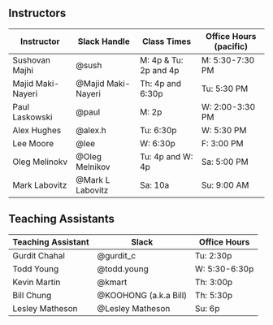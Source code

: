 ## Instructors 

| Instructor        | Slack Handle       | Class Times           | Office Hours (pacific) |
|-------------------|--------------------|-----------------------|------------------------|
| Sushovan Majhi    | @sush              | M: 4p & Tu: 2p and 4p | M: 5:30-7:30 PM        |
| Majid Maki-Nayeri | @Majid Maki-Nayeri | Th:  4p and 6:30p     | Tu: 5:30 PM            |
| Paul Laskowski    | @paul              | M:   2p               | W: 2:00-3:30 PM        |
| Alex Hughes       | @alex.h            | Tu:  6:30p            | W: 5:30 PM             |
| Lee Moore         | @lee               | W:   6:30p            | F:  3:00 PM            |
| Oleg Melinokv     | @Oleg Melnikov     | Tu: 4p and W: 4p      | Sa: 5:00 PM            |
| Mark Labovitz     | @Mark L Labovitz   | Sa: 10a               | Su: 9:00 AM            |

## Teaching Assistants

| Teaching Assistant | Slack                 | Office Hours   |
|--------------------|-----------------------|----------------|
| Gurdit Chahal      | @gurdit_c             | Tu: 2:30p      |
| Todd Young         | @todd.young           | W:  5:30-6:30p |
| Kevin Martin       | @kmart                | Th: 3:00p      |
| Bill Chung         | @KOOHONG (a.k.a Bill) | Th: 5:30p      |
| Lesley Matheson    | @Lesley Matheson      | Su: 6p         |

